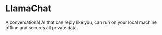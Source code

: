 # LlamaChat
A conversational AI that can reply like you, can run on your local machine offline and secures all private data.
